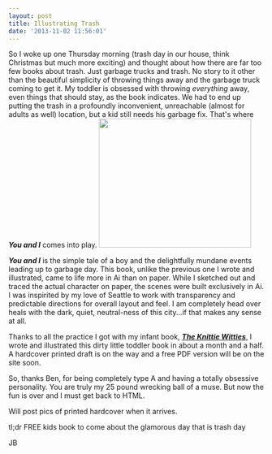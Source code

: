 ```yaml
---
layout: post
title: Illustrating Trash
date: '2013-11-02 11:56:01'
---
```


So I woke up one Thursday morning (trash day in our house, think Christmas but much more exciting) and thought about how there are far too few books about trash. Just garbage trucks and trash. No story to it other than the beautiful simplicity of throwing things away and the garbage truck coming to get it. My toddler is obsessed with throwing <em>everything</em> away, even things that should stay, as the book indicates. We had to end up putting the trash in a profoundly inconvenient, unreachable (almost for adults as well) location, but a kid still needs his garbage fix. That's where <em><strong>You and I</strong></em> comes into play. <a href="http://jonibologna.com/wp-content/uploads/2013/11/Screen-Shot-2013-11-02-at-10.31.03-AM.png"><img class="alignleft size-medium wp-image-316" alt="" src="http://jonibologna.com/wp-content/uploads/2013/11/Screen-Shot-2013-11-02-at-10.31.03-AM-300x254.png" width="300" height="254" /></a>

<em><strong>You and I</strong></em> is the simple tale of a boy and the delightfully mundane events leading up to garbage day. This book, unlike the previous one I wrote and illustrated, came to life more in Ai than on paper. While I sketched out and traced the actual character on paper, the scenes were built exclusively in Ai. I was inspirited by my love of Seattle to work with transparency and predictable directions for overall layout and feel. I am completely head over heals with the dark, quiet, neutral-ness of this city...if that makes any sense at all.

Thanks to all the practice I got with my infant book, <a title="Knittie Witties Post" href="http://jonibologna.com/2013/10/printed-knittie-witties/" target="_blank"><em><strong>The Knittie Witties</strong></em></a>, I wrote and illustrated this dirty little toddler book in about a month and a half. A hardcover printed draft is on the way and a free PDF version will be on the site soon.

So, thanks Ben, for being completely type A and having a totally obsessive personality. You are truly my 25 pound wrecking ball of a muse. But now the fun is over and I must get back to HTML.

Will post pics of printed hardcover when it arrives.

tl;dr FREE kids book to come about the glamorous day that is trash day

JB